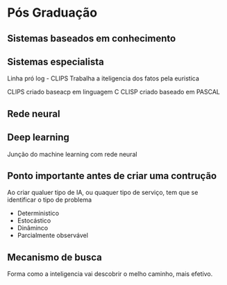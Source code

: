 # Pós Graduação

## Sistemas baseados em conhecimento

## Sistemas especialista 
Linha pró log - CLIPS
Trabalha a iteligencia dos fatos pela euristica

CLIPS criado baseacp em linguagem C
CLISP criado baseado em PASCAL

## Rede neural

## Deep learning
Junção do machine learning com rede neural

## Ponto importante antes de criar uma contrução
Ao criar qualuer tipo de IA, ou quaquer tipo de serviço, tem que se identificar o tipo de problema
* Deterministico
* Estocástico
* Dinâminco
* Parcialmente observável

## Mecanismo de busca
Forma como a inteligencia vai descobrir o melho caminho, mais efetivo.
